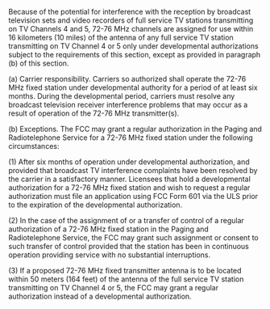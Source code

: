 Because of the potential for interference with the reception by broadcast television sets and video recorders of full service TV stations transmitting on TV Channels 4 and 5, 72-76 MHz channels are assigned for use within 16 kilometers (10 miles) of the antenna of any full service TV station transmitting on TV Channel 4 or 5 only under developmental authorizations subject to the requirements of this section, except as provided in paragraph (b) of this section.

(a) Carrier responsibility. Carriers so authorized shall operate the 72-76 MHz fixed station under developmental authority for a period of at least six months. During the developmental period, carriers must resolve any broadcast television receiver interference problems that may occur as a result of operation of the 72-76 MHz transmitter(s).

(b) Exceptions. The FCC may grant a regular authorization in the Paging and Radiotelephone Service for a 72-76 MHz fixed station under the following circumstances:

(1) After six months of operation under developmental authorization, and provided that broadcast TV interference complaints have been resolved by the carrier in a satisfactory manner. Licensees that hold a developmental authorization for a 72-76 MHz fixed station and wish to request a regular authorization must file an application using FCC Form 601 via the ULS prior to the expiration of the developmental authorization.

(2) In the case of the assignment of or a transfer of control of a regular authorization of a 72-76 MHz fixed station in the Paging and Radiotelephone Service, the FCC may grant such assignment or consent to such transfer of control provided that the station has been in continuous operation providing service with no substantial interruptions.

(3) If a proposed 72-76 MHz fixed transmitter antenna is to be located within 50 meters (164 feet) of the antenna of the full service TV station transmitting on TV Channel 4 or 5, the FCC may grant a regular authorization instead of a developmental authorization.

